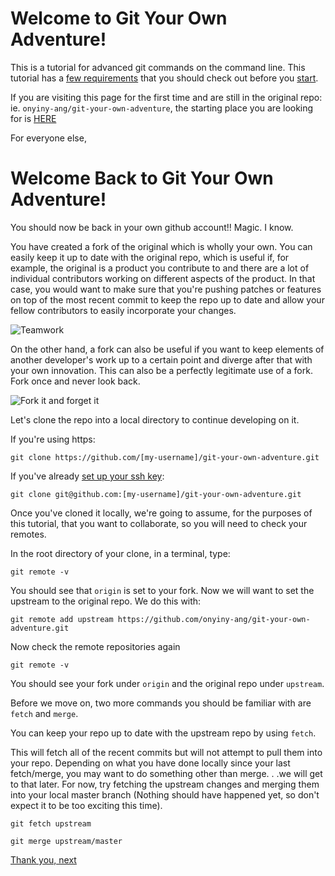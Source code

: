 # Welcome to Git Your Own Adventure!

This is a tutorial for advanced git commands on the command line. This tutorial
has a [few requirements](start/requirements.md) that you should check out before you
[start](start/START-HERE.md).

If you are visiting this page for the first time and are still in the original
repo: ie. `onyiny-ang/git-your-own-adventure`, the starting place you are looking for
is [HERE](start/START-HERE.md)

For everyone else,

# Welcome Back to Git Your Own Adventure!

You should now be back in your own github account!! Magic. I know.

You have created a fork of the original which is wholly your own. You can
easily keep it up to date with the original repo, which is useful if, for example, the original is a product
you contribute to and there are a lot of individual contributors working on different aspects of the product. In
that case, you would want to make sure that you're pushing patches or features on
top of the most recent commit to keep the repo up to date and allow your fellow
contributors to easily incorporate your changes.

![Teamwork](https://media.giphy.com/media/yEYiScV53Yeo8/giphy.gif)


On the other hand, a fork can also be useful if you want to keep elements of another developer's work up to a
certain point and diverge after that with your own innovation. This can also be
a perfectly legitimate use of a fork. Fork once and never look back.

![Fork it and forget
it](https://media.giphy.com/media/1ynCulGSsN6f3tRyk0/giphy.gif)


Let's clone the repo into a local directory to continue developing on it.

If you're using https:

```
git clone https://github.com/[my-username]/git-your-own-adventure.git
```

If you've already [set up your ssh key](https://help.github.com/articles/generating-a-new-ssh-key-and-adding-it-to-the-ssh-agent/):

```
git clone git@github.com:[my-username]/git-your-own-adventure.git
```

Once you've cloned it locally, we're going to assume, for the purposes of this
tutorial, that you want to collaborate, so you will need to check your remotes.

In the root directory of your clone, in a terminal, type:

```
git remote -v
```

You should see that `origin` is set to your fork. Now we will want to set the
upstream to the original repo. We do this with:

```
git remote add upstream https://github.com/onyiny-ang/git-your-own-adventure.git
```

Now check the remote repositories again

```
git remote -v
```

You should see your fork under `origin` and the original repo under `upstream`.

Before we move on, two more commands you should be familiar with are `fetch` and `merge`.

You can keep your repo up to date with the upstream repo by using `fetch`.

This will fetch all of the recent commits but will not attempt to pull them
into your repo. Depending on what you have done locally since your last
fetch/merge, you may want to do something other than merge. . .we will get to
that later. For now, try fetching the upstream changes and merging them into
your local master branch (Nothing should have
happened yet, so don't expect it to be too exciting this time).

```
git fetch upstream
```

```
git merge upstream/master
```


[Thank you, next](advanced/story-time.md)
